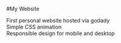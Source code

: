 #My Website

First personal website hosted via godady<br> 
Simple CSS animation <br>
Responsible design for mobile and desktop<br> 
